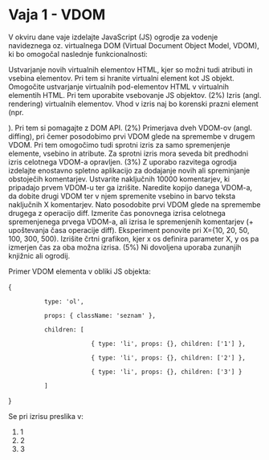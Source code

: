 # Vaja 1 - VDOM

V okviru dane vaje izdelajte JavaScript (JS) ogrodje za vodenje navideznega oz. virtualnega DOM (Virtual Document Object Model, VDOM), ki bo omogočal naslednje funkcionalnosti:

Ustvarjanje novih virtualnih elementov HTML, kjer so možni tudi atributi in vsebina elementov. Pri tem si hranite virtualni element kot JS objekt. Omogočite ustvarjanje virtualnih pod-elementov HTML v virtualnih elementih HTML. Pri tem uporabite vsebovanje JS objektov. (2%)
Izris (angl. rendering) virtualnih elementov. Vhod v izris naj bo korenski prazni element (npr. <div id="root"></div>). Pri tem si pomagajte z DOM API. (2%)
Primerjava dveh VDOM-ov (angl. diffing), pri čemer posodobimo prvi VDOM glede na spremembe v drugem VDOM. Pri tem omogočimo tudi sprotni izris za samo spremenjenje elemente, vsebino in atribute. Za sprotni izris mora seveda bit predhodni izris celotnega VDOM-a opravljen. (3%)
Z uporabo razvitega ogrodja izdelajte enostavno spletno aplikacijo za dodajanje novih ali spreminjanje obstoječih komentarjev. Ustvarite naključnih 10000 komentarjev, ki pripadajo prvem VDOM-u ter ga izrišite. Naredite kopijo danega VDOM-a, da dobite drugi VDOM ter v njem spremenite vsebino in barvo teksta naključnih X komentarjev. Nato posodobite prvi VDOM glede na spremembe drugega z operacijo diff. Izmerite čas ponovnega izrisa celotnega spremenjenega prvega VDOM-a, ali izrisa le spremenjenih komentarjev (+ upoštevanja časa operacije diff). Eksperiment ponovite pri X={10, 20, 50, 100, 300, 500). Izrišite črtni grafikon, kjer x os definira parameter X, y os pa izmerjen čas za oba možna izrisa. (5%)
Ni dovoljena uporaba zunanjih knjižnic ali ogrodij.

Primer VDOM elementa v obliki JS objekta:

{

              type: 'ol',

              props: { className: 'seznam' },

              children: [

                           { type: 'li', props: {}, children: ['1'] },

                           { type: 'li', props: {}, children: ['2'] },

                           { type: 'li', props: {}, children: ['3'] }

              ]

}

Se pri izrisu preslika v:

<ol class="seznam">
                 <li>1</li>
                 <li>2</li>
                 <li>3</li>
</ol>
  